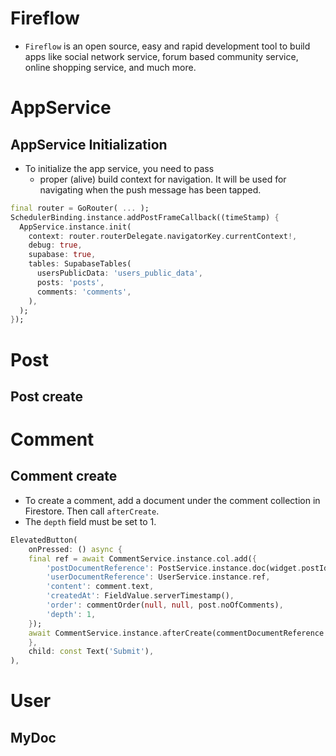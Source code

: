 # Fireflow

* `Fireflow` is an open source, easy and rapid development tool to build apps like social network service, forum based community service, online shopping service, and much more.



# AppService

## AppService Initialization


* To initialize the app service, you need to pass
  * proper (alive) build context for navigation. It will be used for navigating when the push message has been tapped.

```dart
final router = GoRouter( ... );
SchedulerBinding.instance.addPostFrameCallback((timeStamp) {
  AppService.instance.init(
    context: router.routerDelegate.navigatorKey.currentContext!,
    debug: true,
    supabase: true,
    tables: SupabaseTables(
      usersPublicData: 'users_public_data',
      posts: 'posts',
      comments: 'comments',
    ),
  );
});
```

# Post

## Post create


# Comment

## Comment create

- To create a comment, add a document under the comment collection in Firestore. Then call `afterCreate`.
- The `depth` field must be set to 1.

```dart
ElevatedButton(
    onPressed: () async {
    final ref = await CommentService.instance.col.add({
        'postDocumentReference': PostService.instance.doc(widget.postId),
        'userDocumentReference': UserService.instance.ref,
        'content': comment.text,
        'createdAt': FieldValue.serverTimestamp(),
        'order': commentOrder(null, null, post.noOfComments),
        'depth': 1,
    });
    await CommentService.instance.afterCreate(commentDocumentReference: ref);
    },
    child: const Text('Submit'),
),
```



# User

## MyDoc


